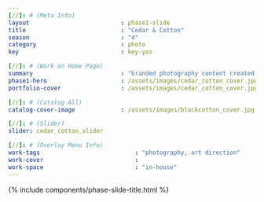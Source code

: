 ```yaml
---
[//]: # (Meta Info)
layout                          : phase1-slide
title 					        : "Cedar & Cotton"
season				            : "4"
category						: photo
key 							: key-yes

[//]: # (Work on Home Page)
summary                         : "branded photography content created for home decor company"
phase1-hero                     : /assets/images/cedar_cotton_cover.jpg
portfolio-cover					: /assets/images/cedar_cotton_cover.jpg

[//]: # (Catalog All)
catalog-cover-image				: /assets/images/blackcotton_cover.jpg

[//]: # (Slider)
slider: cedar_cotton_slider

[//]: # (Overlay Menu Info)
work-tags 							: "photography, art direction"
work-cover							:
work-space 							: "in-house"
---
```


{% include components/phase-slide-title.html %}
